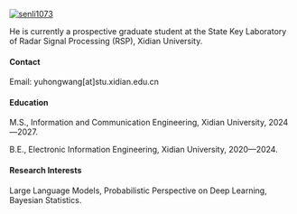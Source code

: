 

[![senli1073](https://img.shields.io/badge/senli1073-github-blue?logo=github)](https://github.com/senli1073)

He is currently a prospective graduate student at the State Key Laboratory of Radar Signal Processing (RSP), Xidian University.

#### Contact

Email: yuhongwang[at]stu.xidian.edu.cn

#### Education
M.S., Information and Communication Engineering, Xidian University, 2024—2027.

B.E., Electronic Information Engineering, Xidian University, 2020—2024.

#### Research Interests
Large Language Models, Probabilistic Perspective on Deep Learning, Bayesian Statistics.
